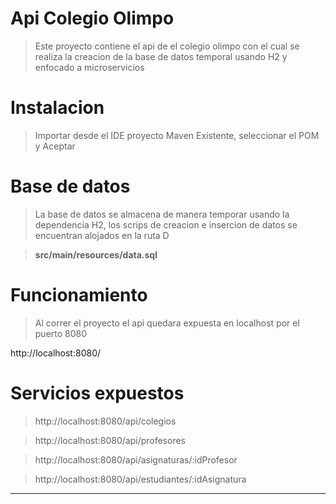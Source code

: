 # Api Colegio Olimpo
>Este proyecto contiene el api de el colegio olimpo con el cual
se realiza la creacion de la base de datos temporal usando H2
y enfocado a microservicios

# Instalacion
>Importar desde el IDE proyecto Maven Existente, seleccionar el POM y Aceptar

# Base de datos
>La base de datos se almacena de manera temporar usando la dependencia H2, los scrips de creacion e insercion de datos se encuentran alojados en la ruta D

>**src/main/resources/data.sql**

# Funcionamiento
>Al correr el proyecto el api quedara expuesta en localhost por el puerto 8080

http://localhost:8080/

# Servicios expuestos

> http://localhost:8080/api/colegios

>http://localhost:8080/api/profesores

>http://localhost:8080/api/asignaturas/:idProfesor

>http://localhost:8080/api/estudiantes/:idAsignatura

-------------------------------------------
